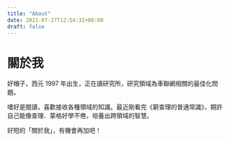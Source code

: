 ```yaml
---
title: "About"
date: 2021-07-27T12:54:31+08:00
draft: false
---
```


# 關於我
好帽子，西元 1997 年出生，正在讀研究所，研究領域為車聯網相關的最佳化問題。

嗜好是閱讀，喜歡接收各種領域的知識。最近剛看完《窮查理的普通常識》，期許自己能像查理．蒙格好學不倦，培養出跨領域的智慧。

好短的「關於我」，有機會再加吧！
